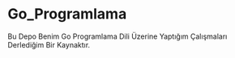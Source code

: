 # Go_Programlama
Bu Depo Benim Go Programlama Dili Üzerine Yaptığım Çalışmaları Derlediğim Bir Kaynaktır.
